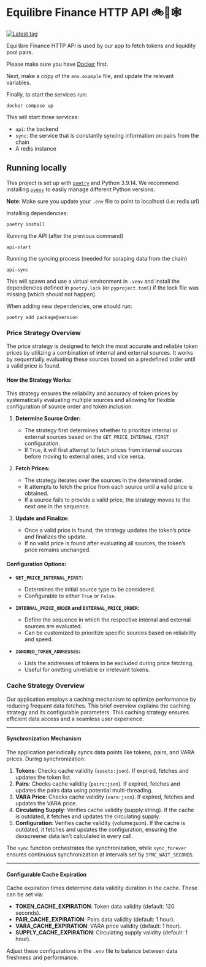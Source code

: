 # Equilibre Finance HTTP API 🚲💨🕸️

[![Latest tag](https://github.com/equilibre-finance/api/actions/workflows/tag-ci.yml/badge.svg)](https://github.com/equilibre-finance/api/actions/workflows/tag-ci.yml)

Equilibre Finance HTTP API is used by our app to fetch tokens and liquidity
pool pairs.

Please make sure you have [Docker](https://docs.docker.com/install/) first.

Next, make a copy of the `env.example` file, and update the relevant variables.

Finally, to start the services run:

    docker compose up

This will start three services:
- `api`: the backend
- `sync`: the service that is constantly syncing information on pairs from the chain
- A redis instance

## Running locally
This project is set up with [`poetry`](https://python-poetry.org/docs/) and Python 3.9.14. We recommend installing
[`pyenv`](https://github.com/pyenv/pyenv) to easily manage different Python versions.

**Note**: Make sure you update your `.env` file to point to localhost (i.e: redis url)

Installing dependencies:

    poetry install

Running the API (after the previous command)

    api-start

Running the syncing process (needed for scraping data from the chain)

    api-sync

This will spawn and use a virtual environment in `.venv` and install the dependencies defined in `poetry.lock`
(or `pyproject.toml`) if the lock file was missing (which should not happen).

When adding new dependencies, one should run:

    poetry add package@version

### **Price Strategy Overview**

The price strategy is designed to fetch the most accurate and reliable token prices by utilizing a combination of internal and external sources. It works by sequentially evaluating these sources based on a predefined order until a valid price is found.

#### **How the Strategy Works:**

This strategy ensures the reliability and accuracy of token prices by systematically evaluating multiple sources and allowing for flexible configuration of source order and token inclusion.

1. **Determine Source Order:**
   - The strategy first determines whether to prioritize internal or external sources based on the `GET_PRICE_INTERNAL_FIRST` configuration.
   - If `True`, it will first attempt to fetch prices from internal sources before moving to external ones, and vice versa.

2. **Fetch Prices:**
   - The strategy iterates over the sources in the determined order.
   - It attempts to fetch the price from each source until a valid price is obtained.
   - If a source fails to provide a valid price, the strategy moves to the next one in the sequence.

3. **Update and Finalize:**
   - Once a valid price is found, the strategy updates the token’s price and finalizes the update.
   - If no valid price is found after evaluating all sources, the token’s price remains unchanged.

#### **Configuration Options:**
- **`GET_PRICE_INTERNAL_FIRST`:**
   - Determines the initial source type to be considered.
   - Configurable to either `True` or `False`.

- **`INTERNAL_PRICE_ORDER` and `EXTERNAL_PRICE_ORDER`:**
   - Define the sequence in which the respective internal and external sources are evaluated.
   - Can be customized to prioritize specific sources based on reliability and speed.

- **`IGNORED_TOKEN_ADDRESSES`:**
   - Lists the addresses of tokens to be excluded during price fetching.
   - Useful for omitting unreliable or irrelevant tokens.


### **Cache Strategy Overview**

Our application employs a caching mechanism to optimize performance by reducing frequent data fetches. This brief overview explains the caching strategy and its configurable parameters. This caching strategy ensures efficient data access and a seamless user experience.

---

#### **Synchronization Mechanism**

The application periodically syncs data points like tokens, pairs, and VARA prices. During synchronization:

1. **Tokens**: Checks cache validity (`assets:json`). If expired, fetches and updates the token list.
2. **Pairs**: Checks cache validity (`pairs:json`). If expired, fetches and updates the pairs data using potential multi-threading.
3. **VARA Price**: Checks cache validity (`vara:json`). If expired, fetches and updates the VARA price.
4. **Circulating Supply**: Verifies cache validity (supply:string). If the cache is outdated, it fetches and updates the circulating supply.
5. **Configuration**: Verifies cache validity (volume:json). If the cache is outdated, it fetches and updates the configuration, ensuring the dexscreener data isn't calculated in every call.

The `sync` function orchestrates the synchronization, while `sync_forever` ensures continuous synchronization at intervals set by `SYNC_WAIT_SECONDS`.

---

#### **Configurable Cache Expiration**

Cache expiration times determine data validity duration in the cache. These can be set via:

- **TOKEN_CACHE_EXPIRATION**: Token data validity (default: 120 seconds).
- **PAIR_CACHE_EXPIRATION**: Pairs data validity (default: 1 hour).
- **VARA_CACHE_EXPIRATION**: VARA price validity (default: 1 hour).
- **SUPPLY_CACHE_EXPIRATION**: Circulating supply validity (default: 1 hour).

Adjust these configurations in the `.env` file to balance between data freshness and performance.

